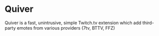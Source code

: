 # Quiver
Quiver is a fast, unintrusive, simple Twitch.tv extension which add third-party emotes from various providers (7tv, BTTV, FFZ)
